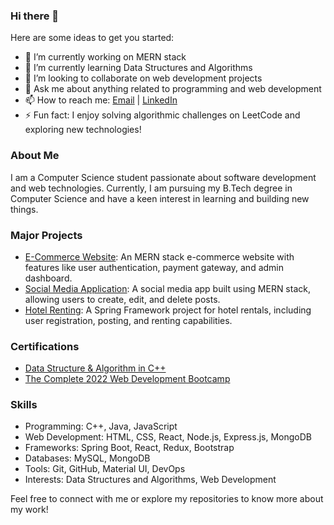 ### Hi there 👋

Here are some ideas to get you started:

- 🔭 I’m currently working on MERN stack 
- 🌱 I’m currently learning Data Structures and Algorithms
- 👯 I’m looking to collaborate on web development projects
- 💬 Ask me about anything related to programming and web development
- 📫 How to reach me: [Email](mailto:priyanshubansal35@gmail.com) | [LinkedIn](https://www.linkedin.com/in/priyanshu1101)
- ⚡ Fun fact: I enjoy solving algorithmic challenges on LeetCode and exploring new technologies!

### About Me

I am a Computer Science student passionate about software development and web technologies. Currently, I am pursuing my B.Tech degree in Computer Science and have a keen interest in learning and building new things.

### Major Projects

- [E-Commerce Website](https://github.com/priyanshu1101/E_Commerce_Website): An MERN stack e-commerce website with features like user authentication, payment gateway, and admin dashboard.
- [Social Media Application](https://github.com/priyanshu1101/Social-Media-Application-Mern-Stack-): A social media app built using MERN stack, allowing users to create, edit, and delete posts.
- [Hotel Renting](https://github.com/priyanshu1101/HotelRenting.git): A Spring Framework project for hotel rentals, including user registration, posting, and renting capabilities.

### Certifications

- [Data Structure & Algorithm in C++](https://online.codingblocks.com/certificates/CBOL-180087-7105)
- [The Complete 2022 Web Development Bootcamp](https://www.udemy.com/certificate/UC-37e9a6df-a42c-4bf7-b404-8854fec63012/)

### Skills

- Programming: C++, Java, JavaScript
- Web Development: HTML, CSS, React, Node.js, Express.js, MongoDB
- Frameworks: Spring Boot, React, Redux, Bootstrap
- Databases: MySQL, MongoDB
- Tools: Git, GitHub, Material UI, DevOps
- Interests: Data Structures and Algorithms, Web Development

Feel free to connect with me or explore my repositories to know more about my work!

